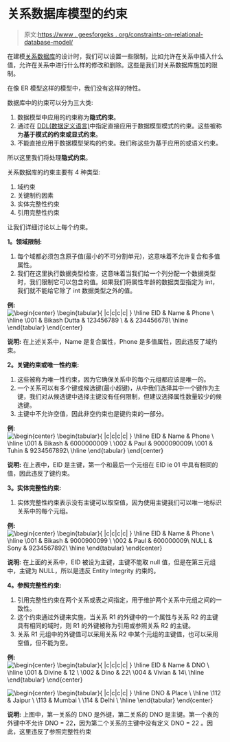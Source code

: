 # 关系数据库模型的约束

> 原文:[https://www . geesforgeks . org/constraints-on-relational-database-model/](https://www.geeksforgeeks.org/constraints-on-relational-database-model/)

在建模[关系数据库](https://www.geeksforgeeks.org/introduction-of-relational-model-and-codd-rules-in-dbms/)的设计时，我们可以设置一些限制，比如允许在关系中插入什么值，允许在关系中进行什么样的修改和删除。这些是我们对关系数据库施加的限制。

在像 ER 模型这样的模型中，我们没有这样的特性。

数据库中的约束可以分为三大类:

1.  数据模型中应用的约束称为**隐式约束**。
2.  通过在 [DDL(数据定义语言)](https://www.geeksforgeeks.org/sql-ddl-dql-dml-dcl-tcl-commands/)中指定直接应用于数据模型模式的约束。这些被称为**基于模式的约束或显式约束**。
3.  不能直接应用于数据模型架构的约束。我们称这些为基于应用的或语义约束。

所以这里我们将处理**隐式约束**。

关系数据库的约束主要有 4 种类型:

1.  域约束
2.  关键制约因素
3.  实体完整性约束
4.  引用完整性约束

让我们详细讨论以上每个约束。

**1。领域限制:**

1.  每个域都必须包含原子值(最小的不可分割单元)，这意味着不允许复合和多值属性。
2.  我们在这里执行数据类型检查，这意味着当我们给一个列分配一个数据类型时，我们限制它可以包含的值。如果我们将属性年龄的数据类型指定为 int，我们就不能给它除了 int 数据类型之外的值。

**例:**
![\begin{center} \begin{tabular}{ |c|c|c|c| } \hline EID & Name & Phone \\ \hline \001 & Bikash Dutta & 123456789 \\ & & 234456678\\ \hline \end{tabular} \end{center}       ](img/53cf10bec0bd3cbbfb0c8d5da7c1eb5c.png "Rendered by QuickLaTeX.com")

**说明:**
在上述关系中，Name 是复合属性，Phone 是多值属性，因此违反了域约束。

**2。关键约束或唯一性约束:**

1.  这些被称为唯一性约束，因为它确保关系中的每个元组都应该是唯一的。
2.  一个关系可以有多个键或候选键(最小超键)，从中我们选择其中一个键作为主键，我们对从候选键中选择主键没有任何限制，但建议选择属性数量较少的候选键。
3.  主键中不允许空值，因此非空约束也是键约束的一部分。

**例:**
![\begin{center} \begin{tabular}{ |c|c|c|c| } \hline EID & Name & Phone \\ \hline \001 & Bikash & 6000000009 \\ \002 & Paul & 9000090009\\ \001 & Tuhin & 9234567892\\ \hline \end{tabular} \end{center}       ](img/05da03a63f55a60d66226ddc8a9fd016.png "Rendered by QuickLaTeX.com")

**说明:**
在上表中，EID 是主键，第一个和最后一个元组在 EID ie 01 中具有相同的值，因此违反了键约束。

**3。实体完整性约束:**

1.  实体完整性约束表示没有主键可以取空值，因为使用主键我们可以唯一地标识关系中的每个元组。

**例:**
![\begin{center} \begin{tabular}{ |c|c|c|c| } \hline EID & Name & Phone \\ \hline \001 & Bikash & 9000900099 \\ \002 & Paul & 600000009\\ NULL & Sony & 9234567892\\ \hline \end{tabular} \end{center}       ](img/38cf782d503be5ed0f8f38b08e94b7d8.png "Rendered by QuickLaTeX.com")

**说明:**
在上面的关系中，EID 被设为主键，主键不能取 null 值，但是在第三元组中，主键为 NULL，所以是违反 Entity Integrity 约束的。

**4。参照完整性约束:**

1.  引用完整性约束在两个关系或表之间指定，用于维护两个关系中元组之间的一致性。
2.  这个约束通过外键来实施，当关系 R1 的外键中的一个属性与关系 R2 的主键具有相同的域时，则 R1 的外键被称为引用或参照关系 R2 的主键。
3.  关系 R1 元组中的外键值可以采用关系 R2 中某个元组的主键值，也可以采用空值，但不能为空。

**例:**
![\begin{center} \begin{tabular}{ |c|c|c|c| } \hline EID & Name & DNO \\ \hline \001 & Divine & 12 \\ \002 & Dino & 22\\ \004 & Vivian & 14\\ \hline \end{tabular} \end{center}       ](img/804c693937213c6753ab530a0c4062fa.png "Rendered by QuickLaTeX.com")

![\begin{center} \begin{tabular}{ |c|c|c|c| } \hline DNO & Place \\ \hline \112 & Jaipur \\ \113 & Mumbai \\ \114 & Delhi \\ \hline \end{tabular} \end{center}       ](img/9ebbecddce554972b68e43ad9f6e2095.png "Rendered by QuickLaTeX.com")

**说明:**
上图中，第一关系的 DNO 是外键，第二关系的 DNO 是主键。第一个表的外键中不允许 DNO = 22，因为第二个关系的主键中没有定义 DNO = 22
。因此，这里违反了参照完整性约束